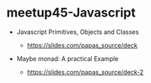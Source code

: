 # meetup45-Javascript

- Javascript Primitives, Objects and Classes
  - https://slides.com/papas_source/deck




- Maybe monad: A practical Example
  - https://slides.com/papas_source/deck-2
